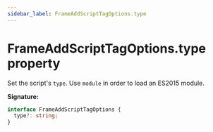 ```yaml
---
sidebar_label: FrameAddScriptTagOptions.type
---
```


# FrameAddScriptTagOptions.type property

Set the script's `type`. Use `module` in order to load an ES2015 module.

**Signature:**

```typescript
interface FrameAddScriptTagOptions {
  type?: string;
}
```
